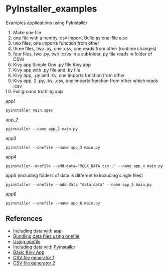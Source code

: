 # PyInstaller_examples
Examples applications using PyInstaller

1. Make one file
2. one file with a numpy, csv import, Build as one-file also
3. two files, one imports function from other 
4. three files, two .py, one .csv, one reads from other (runtime changes)
5. four files, two .py, two .csvs in a subfolder, py file reads in folder of CSVs
6. Kivy app Simple One .py file Kivy app
7. Kivy app with .py file and .ky file
8. Kivy app,  .py and .kv, one imports function from other
9. Kivy app, 2 .py, .kv, .csv, one imports function from other which reads .csv
10. Full ground truthing app


app1
```
pyinstaller main.spec
```

app_2
```
pyinstaller --name app_2 main.py
```

app3
```
pyinstaller --onefile --name app_3 main.py
```

app4
```
pyinstaller--onefile --add-data="MOCK_DATA.csv:." --name app_4 main.py
```
app5 (including folders of data is different to including single files)
```
pyinstaller --onefile --add-data "data:data" --name app_5 main.py
```

app6
```
pyinstaller --onefile --name app_6 main.py
```


## References
- [Including data with app](https://pyinstaller.readthedocs.io/en/v3.3.1/spec-files.html)
- [Bundling data files using onefile](https://stackoverflow.com/questions/7674790/bundling-data-files-with-pyinstaller-onefile)
- [Using onefile](https://stackoverflow.com/questions/51455765/build-multiple-py-files-into-a-single-executable-file-using-pyinstaller)
- [Including data with PyInstaller](https://stackoverflow.com/questions/41870727/pyinstaller-adding-data-files)
- [Basic Kivy App](https://kivy.org/doc/stable/guide/basic.html)
- [CSV file generator 1](https://www.mockaroo.com/)
- [CSV file generator 2](https://onlinerandomtools.com/generate-random-csv)

